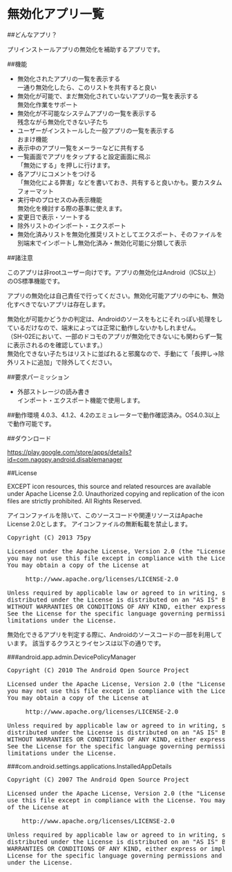 # 無効化アプリ一覧

##どんなアプリ？
<p>プリインストールアプリの無効化を補助するアプリです。</p>

##機能
- 無効化されたアプリの一覧を表示する<br>一通り無効化したら、このリストを共有すると良い
- 無効化が可能で、まだ無効化されていないアプリの一覧を表示する<br>無効化作業をサポート
- 無効化が不可能なシステムアプリの一覧を表示する<br>残念ながら無効化できない子たち
- ユーザーがインストールした一般アプリの一覧を表示する<br>おまけ機能
- 表示中のアプリ一覧をメーラーなどに共有する
- 一覧画面でアプリをタップすると設定画面に飛ぶ<br>「無効にする」を押しに行けます。
- 各アプリにコメントをつける<br>「無効化による弊害」などを書いておき、共有すると良いかも。要カスタムフォーマット
- 実行中のプロセスのみ表示機能<br>無効化を検討する際の基準に使えます。
- 変更日で表示・ソートする
- 除外リストのインポート・エクスポート
- 無効化済みリストを無効化推奨リストとしてエクスポート、そのファイルを別端末でインポートし無効化済み・無効化可能に分類して表示

##諸注意

<p>このアプリは非rootユーザー向けです。アプリの無効化はAndroid（ICS以上）のOS標準機能です。</p>

<p>アプリの無効化は自己責任で行ってください。無効化可能アプリの中にも、無効化すべきでないアプリは存在します。</p>

<p>無効化が可能かどうかの判定は、Androidのソースをもとにそれっぽい処理をしているだけなので、端末によっては正常に動作しないかもしれません。<br>
（SH-02Eにおいて、一部のドコモのアプリが無効化できないにも関わらず一覧に表示されるのを確認しています。）<br>
無効化できない子たちはリストに並ばれると邪魔なので、手動にて「長押し→除外リストに追加」で除外してください。</p>

##要求パーミッション
- 外部ストレージの読み書き<br>インポート・エクスポート機能で使用します。

##動作環境
4.0.3、4.1.2、4.2のエミュレーターで動作確認済み。OS4.0.3以上で動作可能です。

##ダウンロード

https://play.google.com/store/apps/details?id=com.nagopy.android.disablemanager

##License

EXCEPT icon resources, this source and related resources are available under Apache License 2.0.
Unauthorized copying and replication of the icon files are strictly prohibited. All Rights Reserved.

アイコンファイルを除いて、このソースコードや関連リソースはApache License 2.0とします。
アイコンファイルの無断転載を禁止します。

<pre>
Copyright (C) 2013 75py

Licensed under the Apache License, Version 2.0 (the "License");
you may not use this file except in compliance with the License.
You may obtain a copy of the License at

     http://www.apache.org/licenses/LICENSE-2.0

Unless required by applicable law or agreed to in writing, software
distributed under the License is distributed on an "AS IS" BASIS,
WITHOUT WARRANTIES OR CONDITIONS OF ANY KIND, either express or implied.
See the License for the specific language governing permissions and
limitations under the License.
</pre>

無効化できるアプリを判定する際に、Androidのソースコードの一部を利用しています。
該当するクラスとライセンスは以下の通りです。

###android.app.admin.DevicePolicyManager
<pre>
Copyright (C) 2010 The Android Open Source Project

Licensed under the Apache License, Version 2.0 (the "License");
you may not use this file except in compliance with the License.
You may obtain a copy of the License at

     http://www.apache.org/licenses/LICENSE-2.0

Unless required by applicable law or agreed to in writing, software
distributed under the License is distributed on an "AS IS" BASIS,
WITHOUT WARRANTIES OR CONDITIONS OF ANY KIND, either express or implied.
See the License for the specific language governing permissions and
limitations under the License.
</pre>

###com.android.settings.applications.InstalledAppDetails
<pre>
Copyright (C) 2007 The Android Open Source Project

Licensed under the Apache License, Version 2.0 (the "License"); you may not
use this file except in compliance with the License. You may obtain a copy
of the License at

	http://www.apache.org/licenses/LICENSE-2.0

Unless required by applicable law or agreed to in writing, software
distributed under the License is distributed on an "AS IS" BASIS, WITHOUT
WARRANTIES OR CONDITIONS OF ANY KIND, either express or implied. See the
License for the specific language governing permissions and limitations
under the License.
</pre>